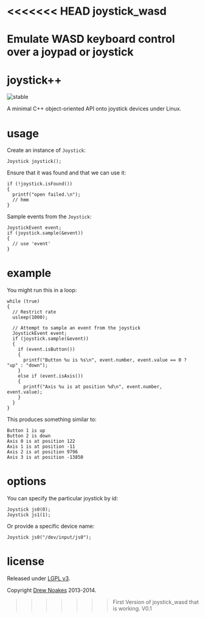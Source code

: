 <<<<<<< HEAD
joystick_wasd
=============

Emulate WASD keyboard control over a joypad or joystick
=======
# joystick++

![stable](http://badges.github.io/stability-badges/dist/stable.svg)

A minimal C++ object-oriented API onto joystick devices under Linux.

# usage

Create an instance of `Joystick`:

    Joystick joystick();

Ensure that it was found and that we can use it:

    if (!joystick.isFound())
    {
      printf("open failed.\n");
      // hmm
    }

Sample events from the `Joystick`:

    JoystickEvent event;
    if (joystick.sample(&event))
    {
      // use 'event'
    }

# example

You might run this in a loop:

    while (true)
    {
      // Restrict rate
      usleep(1000);

      // Attempt to sample an event from the joystick
      JoystickEvent event;
      if (joystick.sample(&event))
      {
        if (event.isButton())
        {
          printf("Button %u is %s\n", event.number, event.value == 0 ? "up" : "down");
        }
        else if (event.isAxis())
        {
          printf("Axis %u is at position %d\n", event.number, event.value);
        }
      }
    }

This produces something similar to:

    Button 1 is up
    Button 2 is down
    Axis 0 is at position 122
    Axis 1 is at position -11
    Axis 2 is at position 9796
    Axis 3 is at position -13850

# options

You can specify the particular joystick by id:

    Joystick js0(0);
    Joystick js1(1);
    
Or provide a specific device name:

    Joystick js0("/dev/input/js0");

# license

Released under [LGPL v3](http://www.gnu.org/copyleft/lesser.html).

Copyright [Drew Noakes](http://drewnoakes.com) 2013-2014.
>>>>>>> First Version of joystick_wasd that is working. V0.1
